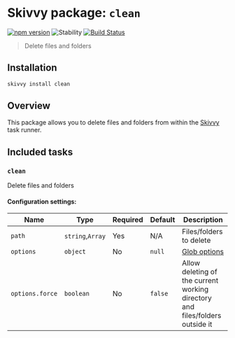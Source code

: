 # Skivvy package: `clean`
[![npm version](https://img.shields.io/npm/v/@skivvy/skivvy-package-clean.svg)](https://www.npmjs.com/package/@skivvy/skivvy-package-clean)
![Stability](https://img.shields.io/badge/stability-stable-brightgreen.svg)
[![Build Status](https://travis-ci.org/skivvyjs/skivvy-package-clean.svg?branch=master)](https://travis-ci.org/skivvyjs/skivvy-package-clean)

> Delete files and folders


## Installation

```bash
skivvy install clean
```


## Overview

This package allows you to delete files and folders from within the [Skivvy](https://www.npmjs.com/package/skivvy) task runner.


## Included tasks

### `clean`

Delete files and folders

#### Configuration settings:

| Name | Type | Required | Default | Description |
| ---- | ---- | -------- | ------- | ----------- |
| `path` | `string`,`Array` | Yes | N/A | Files/folders to delete |
| `options` | `object` | No | `null` | [Glob options](https://github.com/isaacs/node-glob#options) |
| `options.force` | `boolean` | No | `false` | Allow deleting of the current working directory and files/folders outside it |

